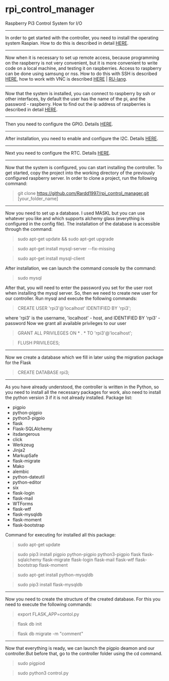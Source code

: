 # rpi_control_manager
Raspberry Pi3 Control System for I/O
***
In order to get started with the controller, you need to install the operating system Raspian. 
How to do this is described in detail [HERE](https://www.raspberrypi.org/documentation/installation/installing-images/README.md).
***
Now when it is necessary to set up remote access, because programming on the raspberry is not very convenient, but it is more convenient to write code on a local machine, and testing it on raspberries. Access to raspberry can be done using samsung or nss. How to do this with SSH is described [HERE](https://www.raspberrypi.org/documentation/remote-access/ssh/README.md), how to work with VNС is described [HERE](https://www.raspberrypi.org/documentation/remote-access/vnc/README.md) | [RU-lang](http://wiki.amperka.ru/rpi:vnc-server).
***
Now that the system is installed, you can connect to raspberry by ssh or other interfaces, by default the user has the name of the pi, and the password - raspberry. How to find out the ip address of raspberries is described in detail [HERE](https://www.raspberrypi.org/documentation/remote-access/ip-address.md).
***
Then you need to configure the GPIO. Details [HERE](https://learn.adafruit.com/adafruits-raspberry-pi-lesson-4-gpio-setup/configuring-gpio).
***
After installation, you need to enable and configure the I2C. Details [HERE](https://learn.adafruit.com/adafruits-raspberry-pi-lesson-4-gpio-setup/configuring-i2c).
***
Next you need to configure the RTC. Details [HERE](https://learn.adafruit.com/adding-a-real-time-clock-to-raspberry-pi/set-rtc-time).
***
Now that the system is configured, you can start installing the controller. To get started, copy the project into the working directory of the previously configured raspberry server. In order to clone a project, run the following command:
>git clone https://github.com/Rardd1997/rpi_control_manager.git [your_folder_name]
***
Now you need to set up a database. I used MASKL but you can use whatever you like and which supports alchemy glass (everything is configured in the config file).
The installation of the database is accessible through the command:
>sudo apt-get update && sudo apt-get upgrade

>sudo apt-get install mysql-server --fix-missing

>sudo apt-get install mysql-client

After installation, we can launch the command console by the command:
>sudo mysql

After that, you will need to enter the password you set for the user root when installing the mysql server. So, then we need to create new user for our controller. Run mysql and execute the following commands:
>CREATE USER 'rpi3'@'localhost' IDENTIFIED BY 'rpi3';

where 'rpi3' is the username, 'localhost' - host, and IDENTIFIED BY 'rpi3' - password
Now we grant all available privileges to our user

>GRANT ALL PRIVILEGES ON * . * TO 'rpi3'@'localhost';

>FLUSH PRIVILEGES;
***
Now we create a database which we fill in later using the migration package for the Flask
>CREATE DATABASE rpi3;
***
As you have already understood, the controller is written in the Python, so you need to install all the necessary packages for work, also need to install the python version 3 if it is not already installed. Package list:
* pigpio 
* python-pigpio 
* python3-pigpio
* flask
* Flask-SQLAlchemy
* itsdangerous
* click
* Werkzeug
* Jinja2
* MarkupSafe
* flask-migrate
* Mako
* alembic
* python-dateutil
* python-editor
* six
* flask-login
* flask-mail
* WTForms
* flask-wtf
* flask-mysqldb
* flask-moment
* flask-bootstrap

Command for executing for installed all this package:
>sudo apt-get update

>sudo pip3 install pigpio python-pigpio python3-pigpio flask flask-sqlalchemy flask-migrate flask-login flask-mail flask-wtf flask-bootstrap flask-moment

>sudo apt-get install python-mysqldb

>sudo pip3 install flask-mysqldb
***
Now you need to create the structure of the created database. For this you need to execute the following commands:
>export FLASK_APP=contol.py

>flask db init

>flask db migrate -m "comment"
***
Now that everything is ready, we can launch the pigpio deamon and our controller.But before that, go to the controller folder using the cd command.
>sudo pigpiod

>sudo python3 control.py
